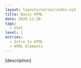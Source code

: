 ```yaml
---
layout: layouts/series/index.njk
title: Basic HTML
date: 2020-11-20
tags:
  - html
level: 1
entries:
  - Intro to HTML
  - HTML Elements
---
```


[description]
